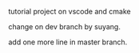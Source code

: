 tutorial project on vscode and cmake

change on dev branch by suyang.

add one more line in master branch.
